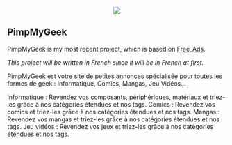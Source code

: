 <p align="center"><img src="https://laravel.com/assets/img/components/logo-laravel.svg"></p>


## PimpMyGeek

PimpMyGeek is my most recent project, which is based on [Free_Ads](https://github.com/Peechaya/Piscine_MVC_Free_Ads).

*This project will be written in French since it will be in French at first.*

PimpMyGeek est votre site de petites annonces spécialisée pour toutes les formes de geek : Informatique, Comics, Mangas, Jeu Vidéos...

Informatique : Revendez vos composants, périphériques, matériaux et triez-les grâce à nos catégories étendues et nos tags.
Comics : Revendez vos comics et triez-les grâce à nos catégories étendues et nos tags.
Mangas : Revendez vos mangas et triez-les grâce à nos catégories étendues et nos tags.
Jeu vidéos : Revendez vos jeux et triez-les grâce à nos catégories étendues et nos tags.
